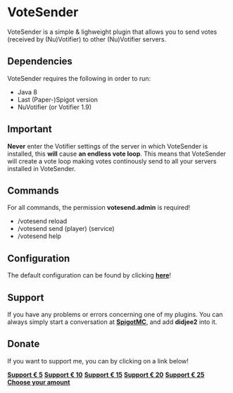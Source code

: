 # VoteSender #

VoteSender is a simple & lighweight plugin that allows you to send votes (received by (Nu)Votifier) to other (Nu)Votifier servers.

## Dependencies ##
VoteSender requires the following in order to run:
- Java 8
- Last (Paper-)Spigot version
- NuVotifier (or Votifier 1.9)

## Important ##
**Never** enter the Votifier settings of the server in which VoteSender is installed, this **will** cause **an endless vote loop**.
This means that VoteSender will create a vote loop making votes continously send to all your servers installed in VoteSender.

## Commands ##
For all commands, the permission **votesend.admin** is required!
- /votesend reload
- /votesend send (player) (service)
- /votesend help

## Configuration ##
The default configuration can be found by clicking [**here**](https://bitbucket.org/didjee2/votesender/src/fd9269d0cb18b5e143db477f6b02e1af488e0227/src/main/resources/config.yml?at=master&fileviewer=file-view-default)!

## Support ##
If you have any problems or errors concerning one of my plugins. You can always simply start a conversation at [**SpigotMC**](https://www.spigotmc.org/conversations/add), and add **didjee2** into it.

## Donate ##
If you want to support me, you can by clicking on a link below!

[**Support € 5**](https://paypal.me/didjee2/5)
[**Support € 10**](https://paypal.me/didjee2/10)
[**Support € 15**](https://paypal.me/didjee2/15)
[**Support € 20**](https://paypal.me/didjee2/20)
[**Support € 25**](https://paypal.me/didjee2/25)
[**Choose your amount**](https://paypal.me/didjee2)